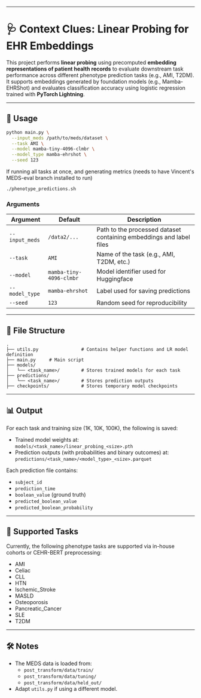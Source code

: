 
---

# 🩺 Context Clues: Linear Probing for EHR Embeddings

This project performs **linear probing** using precomputed **embedding representations of patient health records** to evaluate downstream task performance across different phenotype prediction tasks (e.g., AMI, T2DM). It supports embeddings generated by foundation models (e.g., Mamba-EHRShot) and evaluates classification accuracy using logistic regression trained with **PyTorch Lightning**.

---

## 🚀 Usage

```bash
python main.py \
  --input_meds /path/to/meds/dataset \
  --task AMI \
  --model mamba-tiny-4096-clmbr \
  --model_type mamba-ehrshot \
  --seed 123
```

If running all tasks at once, and generating metrics (needs to have Vincent's MEDS-eval branch installed to run)

```bash
./phenotype_predictions.sh
```

### Arguments

| Argument        | Default | Description                                                                 |
|-----------------|---------|-----------------------------------------------------------------------------|
| `--input_meds`  | `/data2/...` | Path to the processed dataset containing embeddings and label files         |
| `--task`        | `AMI`   | Name of the task (e.g., AMI, T2DM, etc.)                                    |
| `--model`       | `mamba-tiny-4096-clmbr` | Model identifier used for Huggingface                        |
| `--model_type`  | `mamba-ehrshot` | Label used for saving predictions                                      |
| `--seed`        | `123`   | Random seed for reproducibility                                              |

---

## 📁 File Structure

```
.
├── utils.py                # Contains helper functions and LR model definition
├── main.py     # Main script
├── models/
│   └── <task_name>/        # Stores trained models for each task
├── predictions/
│   └── <task_name>/        # Stores prediction outputs
├── checkpoints/            # Stores temporary model checkpoints
```

---

## 📊 Output

For each task and training size (1K, 10K, 100K), the following is saved:
- Trained model weights at: `models/<task_name>/linear_probing_<size>.pth`
- Prediction outputs (with probabilities and binary outcomes) at:  
  `predictions/<task_name>/<model_type>_<size>.parquet`

Each prediction file contains:
- `subject_id`
- `prediction_time`
- `boolean_value` (ground truth)
- `predicted_boolean_value`
- `predicted_boolean_probability`

---

## 🧪 Supported Tasks

Currently, the following phenotype tasks are supported via in-house cohorts or CEHR-BERT preprocessing:

- AMI
- Celiac
- CLL
- HTN
- Ischemic_Stroke
- MASLD
- Osteoporosis
- Pancreatic_Cancer
- SLE
- T2DM

---

## 🛠️ Notes

- The MEDS data is loaded from:
  - `post_transform/data/train/`
  - `post_transform/data/tuning/`
  - `post_transform/data/held_out/`
- Adapt `utils.py` if using a different model.

